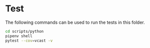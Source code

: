 # Test
The following commands can be used to run the tests in this folder.
```bash
cd scripts/python
pipenv shell
pytest --cov=vcast -v
```
